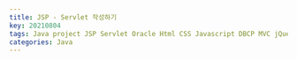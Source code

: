 ```yaml
---
title: JSP - Servlet 작성하기
key: 20210804
tags: Java project JSP Servlet Oracle Html CSS Javascript DBCP MVC jQuery Eclipse
categories: Java
---
```



